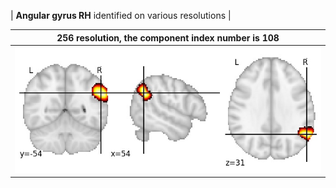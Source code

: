 


| **Angular gyrus RH** identified on various resolutions |

| 256 resolution, the component index number is 108|  
|:---:|  
| ![Component 256](../256/final/108.jpg "From component 256: Angular gyrus RH") |